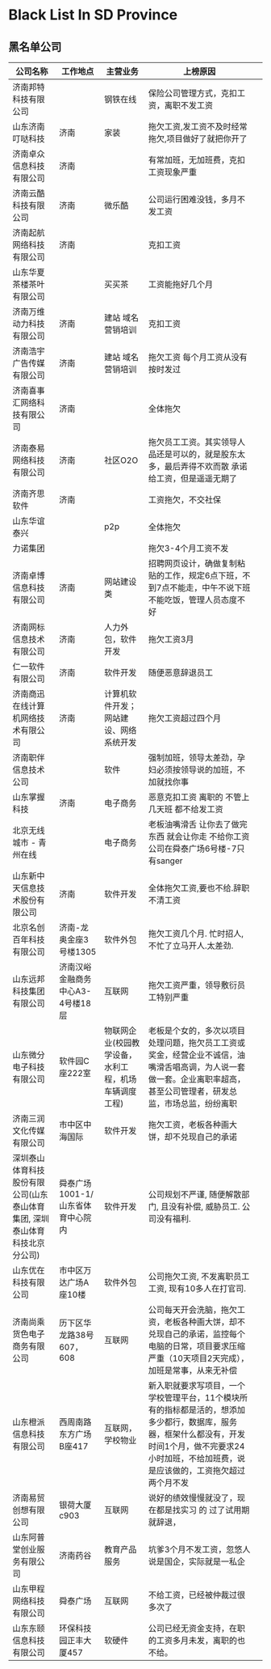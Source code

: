 # Black List In SD Province

## 黑名单公司

| 公司名称                           | 工作地点                         | 主营业务                                             | 上榜原因                                                     |      |
| ---------------------------------- | -------------------------------- | ---------------------------------------------------- | ------------------------------------------------------------ | ---- |
| 济南邦特科技有限公司               |                                  | 钢铁在线                                             | 保险公司管理方式，克扣工资，离职不发工资                     |      |
| 山东济南叮哒科技                   | 济南                             | 家装                                                 | 拖欠工资,发工资不及时经常拖欠,项目做好了就把你开了           |      |
| 济南卓众信息科技有限公司           | 济南                             |                                                      | 有常加班，无加班费，克扣工资现象严重                         |      |
| 济南云酷科技有限公司               | 济南                             | 微乐酷                                               | 公司运行困难没钱，多月不发工资                               |      |
| 济南起航网络科技有限公司           | 济南                             |                                                      | 克扣工资                                                     |      |
| 山东华夏茶楼茶叶有限公司           |                                  | 买买茶                                               | 工资能拖好几个月                                             |      |
| 济南万维动力科技有限公司           | 济南                             | 建站 域名 营销培训                                   | 克扣工资                                                     |      |
| 济南浩宇广告传媒有限公司           | 济南                             | 建站 域名 营销培训                                   | 拖欠工资 每个月工资从没有按时发过                            |      |
| 济南喜事汇网络科技有限公司         | 济南                             |                                                      | 全体拖欠                                                     |      |
| 济南泰易网络科技有限公司           | 济南                             | 社区O2O                                              | 拖欠员工工资。其实领导人品还是可以的，就是股东太多，最后弄得不欢而散 承诺给工资，但是遥遥无期了 |      |
| 济南齐思软件                       | 济南                             |                                                      | 工资拖欠，不交社保                                           |      |
| 山东华谊泰兴                       |                                  | p2p                                                  | 全体拖欠                                                     |      |
| 力诺集团                           |                                  |                                                      | 拖欠3-4个月工资不发                                          |      |
| 济南卓博信息科技有限公司           | 济南                             | 网站建设类                                           | 招聘网页设计，确做复制粘贴的工作，规定6点下班，不到7点不能走，中午不说下班不能吃饭，管理人员态度不好 |      |
| 济南网标信息技术有限公司           | 济南                             | 人力外包，软件开发                                   | 拖欠工资3月                                                  |      |
| 仁一软件有限公司                   | 济南                             | 软件开发                                             | 随便恶意辞退员工                                             |      |
| 济南商迅在线计算机网络技术有限公司 | 济南                             | 计算机软件开发；网站建设、网络系统开发               | 拖欠工资超过四个月                                           |      |
| 济南职伴信息技术公司               |                                  | 软件                                                 | 强制加班，领导太差劲，孕妇必须按领导说的加班，不加就找你事   |      |
| 山东掌握科技                       | 济南                             | 电子商务                                             | 恶意克扣工资   离职的 不管上几天班 都不给发工资              |      |
| 北京无线城市 - 青州在线            |                                  | 电子商务                                             | 老板油嘴滑舌  让你去了做完东西 就会让你走 不给你工资 公司在舜泰广场6号楼-7只有sanger |      |
| 山东新中天信息技术股份有限公司     | 济南                             | 软件开发                                             | 全体拖欠工资,要也不给.辞职不清工资                           |      |
| 北京名创百年科技有限公司           | 济南-龙奥金座3号楼1305           | 软件外包                                             | 拖欠工资几个月. 忙时招人,不忙了立马开人.太差劲.              |      |
| 山东远邦科技集团有限公司           | 济南汉峪金融商务中心A3-4号楼18层 | 互联网                                               | 拖欠工资严重，领导敷衍员工特别严重                           |      |
| 山东微分电子科技有限公司           | 软件园C座222室                   | 物联网企业(校园教学设备，水利工程，机场车辆调度工程) | 老板是个女的，多次以项目处理问题，拖欠员工工资或奖金，经营企业不诚信，油嘴滑舌唱高调，为人说一套做一套。企业离职率超高，甚至公司管理者，研发总监，市场总监，纷纷离职 |      |
| 济南三润文化传媒有限公司           | 市中区中海国际                   | 软件开发                                             | 拖欠工资，老板各种画大饼，却不兑现自己的承诺                 |      |
| 深圳泰山体育科技股份有限公司(山东泰山体育集团, 深圳泰山体育科技北京分公司) | 舜泰广场1001-1/山东省体育中心院内 | 软件开发                                             | 公司规划不严谨, 随便解散部门, 且没有补偿, 威胁员工. 公司没有福利. |                                                              |
| 山东优在科技有限公司                                         | 市中区万达广场A座10楼             | 软件外包                                             | 公司拖欠工资, 不发离职员工工资, 现有10多人在打官司.          |                                                              |
| 济南尚乘货色电子商务有限公司                                 | 历下区华龙路38号607，608          | 互联网                                               | 公司每天开会洗脑，拖欠工资，老板各种画大饼，却不兑现自己的承诺，监控每个电脑的日常，项目要求压缩严重（10天项目2天完成），加班是常事，从来无补偿 |                                                              |
| 山东橙派信息科技有限公司                                     | 西周南路东方广场B座417            | 互联网，学校物业                                     | 新入职就要求写项目，一个学校管理平台，11个模块所有的指标都是活的，想添加多少都行，数据库，服务器，框架什么都没有，开发时间1个月，做不完要求24小时加班，不给加班费，说是应该做的，工资拖欠超过两个月不发 |  |
| 济南易贸创想有限公司                                         | 银荷大厦c903                      | 互联网                                               | 说好的绩效慢慢就没了，现在都是找实习 的 过了试用期就辞退，   |                                                              |
| 山东阿普堂创业服务有限公司                                   | 济南药谷                          | 教育产品服务                                         | 坑爹3个月不发工资，忽悠人说是国企，实际就是一私企            |                                                              |
| 山东甲程网络科技有限公司                                     | 舜泰广场                          | 互联网                                               | 不给工资，已经被仲裁过很多次了                               |                                                              |
| 山东东颐信息科技有限公司                                     | 环保科技园正丰大厦457             | 软硬件                                               | 公司已经无资金支持，在职的工资多月未发，离职的也不给。       |                                                              |
